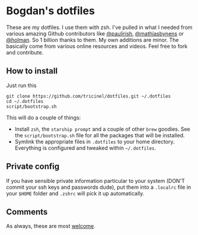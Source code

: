 # Bogdan's dotfiles

These are my dotfiles. I use them with zsh. I've pulled in what I needed from various amazing Github contributors like [@paulirish](https://github.com/paulirish/dotfiles), [@mathiasbynens](https://github.com/mathiasbynens/dotfiles/) or [@holman](https://github.com/holman/dotfiles). So 1 billion thanks to them. My own additions are minor. The basically come from various online resources and videos. Feel free to fork and contribute.

## How to install

Just run this

```shell
git clone https://github.com/tricinel/dotfiles.git ~/.dotfiles
cd ~/.dotfiles
script/bootstrap.sh
```

This will do a couple of things:

* Install `zsh`, the `starship prompt` and a couple of other `brew` goodies. See the `script/bootstrap.sh` file for all the packages that will be installed.
* Symlink the appropriate files in `.dotfiles` to your home directory. Everything is configured and tweaked within `~/.dotfiles`.

## Private config

If you have sensible private information particular to your system (DON'T commit your ssh keys and passwords dude), put them into a `.localrc` file in your `$HOME` folder and `.zshrc` will pick it up automatically.

## Comments

As always, these are most [welcome](https://github.com/tricinel/dotfiles/issues).
